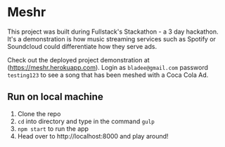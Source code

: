 # Meshr
This project was built during Fullstack's Stackathon - a 3 day hackathon.  It's a demonstration is how music streaming services such as Spotify or Soundcloud could differentiate how they serve ads.  

Check out the deployed project demonstration at (https://meshr.herokuapp.com). Login as `bladee@gmail.com` password `testing123` to see a song that has been meshed with a Coca Cola Ad.

## Run on local machine
1. Clone the repo
2. `cd` into directory and type in the command `gulp`
3. `npm start` to run the app
4. Head over to http://localhost:8000 and play around!


